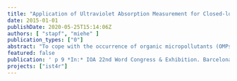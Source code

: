 ```yaml
---
title: "Application of Ultraviolet Absorption Measurement for Closed-loop Control of Tertiary Ozonation"
date: 2015-01-01
publishDate: 2020-05-25T15:14:06Z
authors: [ "stapf", "miehe" ]
publication_types: ["0"]
abstract: "To cope with the occurrence of organic micropollutants (OMPs) in the urban water cycle, different technologies have been tested to upgrade wastewater treatment plants for OMP removal. Measures are either based on adsorption onto activated carbon or ozonation. To ensure an economic and effective operation of the OMP removal, an automatic control system, which adapts the dosage to the varying water quality of the secondary effluent, is necessary. An online OMP measurement is not possible because of the high analytical afford, thus other surrogates have to be used for control purposes instead. One promising surrogate is the reduction of the ultraviolet absorption at 254 nm (delta UVA254) at the ozonation stage, which correlates very well with the OMP removal. In this study, the results of the successful application of the delta UVA254 for a closed-loop control at an ozonation pilot plant for OMP removal are presented with a focus on implementation issues like coping with delay time and the choice of measurement points. OMP removal was assessed for three different delta UVA254 setpoints, of which two of them also were performed as an advanced ozone process. It could be shown that changes of the ozone demand, e.g. by a varying concentration of the dissolved organic carbon (DOC) or nitrite, can be detected and countered by an adaption of the applied ozone dose."
featured: false
publication: ' p 9 *In:* IOA 22nd Word Congress & Exhibition. Barcelona, Spain. 29 June - 1 July 2015'
projects: ["ist4r"]
---
```



